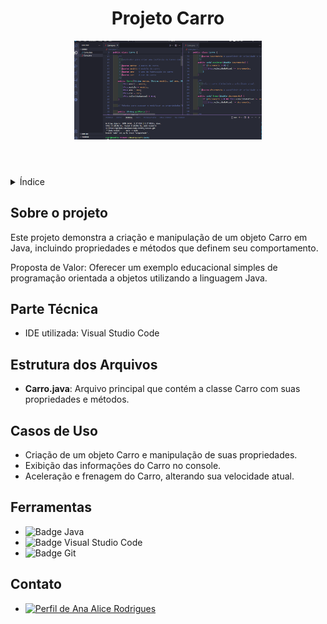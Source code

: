 <!DOCTYPE html>
<html lang="pt-br">
<head>
    <meta charset="UTF-8">
    <meta name="viewport" content="width=device-width, initial-scale=1.0">
    <meta name="description" content="Projeto de exemplo que demonstra a criação e manipulação de um objeto Carro em Java.">
    <meta name="keywords" content="Java, Carro, Projeto, VS Code">
    <meta name="author" content="Ana Alice Rodrigues">
    <title>Projeto Carro</title>
</head>
<body>

<header>
    <h1>Projeto Carro</h1>
    <img src="./img/tela.png" alt="tela" width="300" height="auto">
</header>

<details>
    <summary>Índice</summary>
    <ol>
        <li><a href="#sobre-o-projeto">Sobre o projeto</a></li>
        <li><a href="#parte-tecnica">Parte Técnica</a></li>
        <li><a href="#estrutura-dos-arquivos">Estrutura dos Arquivos</a></li>
        <li><a href="#casos-de-uso">Casos de Uso</a></li>
        <li><a href="#ferramentas">Ferramentas</a></li>
        <li><a href="#contato">Contato</a></li>
    </ol>
</details>

<section id="sobre-o-projeto">
    <h2>Sobre o projeto</h2>
    <p>
        Este projeto demonstra a criação e manipulação de um objeto Carro em Java, incluindo propriedades e métodos que definem seu comportamento.
    </p>
    <p>
        Proposta de Valor: Oferecer um exemplo educacional simples de programação orientada a objetos utilizando a linguagem Java.
    </p>
</section>

<section id="parte-tecnica">
    <h2>Parte Técnica</h2>
    <ul>
        <li>IDE utilizada: Visual Studio Code</li>
    </ul>
</section>

<section id="estrutura-dos-arquivos">
    <h2>Estrutura dos Arquivos</h2>
    <ul>
        <li><strong>Carro.java</strong>: Arquivo principal que contém a classe Carro com suas propriedades e métodos.</li>
    </ul>
</section>

<section id="casos-de-uso">
    <h2>Casos de Uso</h2>
    <ul>
        <li>Criação de um objeto Carro e manipulação de suas propriedades.</li>
        <li>Exibição das informações do Carro no console.</li>
        <li>Aceleração e frenagem do Carro, alterando sua velocidade atual.</li>
    </ul>
</section>

<section id="ferramentas">
    <h2>Ferramentas</h2>
    <ul>
        <li><img src="https://img.shields.io/badge/Java-007396?style=for-the-badge&logo=java&logoColor=white" alt="Badge Java"></li>
        <li><img src="https://img.shields.io/badge/Visual_Studio_Code-007ACC?style=for-the-badge&logo=visual-studio-code&logoColor=white" alt="Badge Visual Studio Code"></li>
        <li><img src="https://img.shields.io/badge/GIT-E44C30?style=for-the-badge&logo=git&logoColor=white" alt="Badge Git"></li>
    </ul>
</section>

<section id="contato">
    <h2>Contato</h2>
    <ul>
        <li><a href="https://linktr.ee/anaeanali5" target="_blank"><img src="https://img.shields.io/badge/Ana_Alice_Rodrigues-blue?style=for-the-badge" alt="Perfil de Ana Alice Rodrigues"></a></li>
</ul>
   
</section>

</body>
</html>
